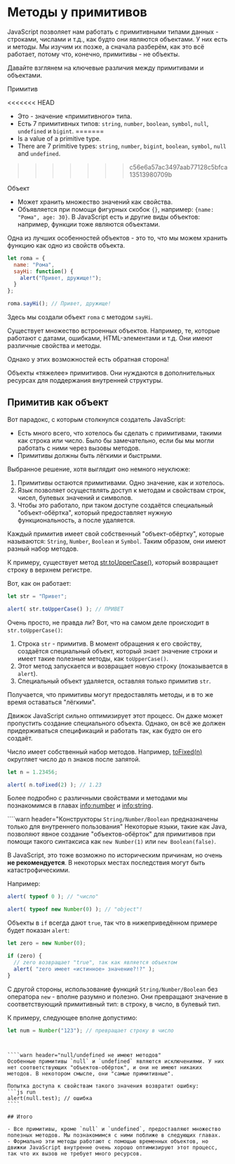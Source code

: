 # Методы у примитивов

JavaScript позволяет нам работать с примитивными типами данных - строками, числами и т.д., как будто они являются объектами. У них есть и методы. Мы изучим их позже, а сначала разберём, как это всё работает, потому что, конечно, примитивы - не объекты.

Давайте взглянем на ключевые различия между примитивами и объектами.

Примитив

<<<<<<< HEAD
- Это - значение «примитивного» типа.
- Есть 7 примитивных типов: `string`, `number`, `boolean`, `symbol`, `null`, `undefined` и `bigint`.
=======
- Is a value of a primitive type.
- There are 7 primitive types: `string`, `number`, `bigint`, `boolean`, `symbol`, `null` and `undefined`.
>>>>>>> c56e6a57ac3497aab77128c5bfca13513980709b

Объект

- Может хранить множество значений как свойства.
- Объявляется при помощи фигурных скобок `{}`, например: `{name: "Рома", age: 30}`. В JavaScript есть и другие виды объектов: например, функции тоже являются объектами.

Одна из лучших особенностей объектов - это то, что мы можем хранить функцию как одно из свойств объекта.

```js run
let roma = {
  name: "Рома",
  sayHi: function() {
    alert("Привет, дружище!");
  }
};

roma.sayHi(); // Привет, дружище!
```

Здесь мы создали объект `roma` с методом `sayHi`.

Существует множество встроенных объектов. Например, те, которые работают с датами, ошибками, HTML-элементами и т.д. Они имеют различные свойства и методы.

Однако у этих возможностей есть обратная сторона!

Объекты «тяжелее» примитивов. Они нуждаются в дополнительных ресурсах для поддержания внутренней структуры.

## Примитив как объект

Вот парадокс, с которым столкнулся создатель JavaScript:

- Есть много всего, что хотелось бы сделать с примитивами, такими как строка или число. Было бы замечательно, если бы мы могли работать с ними через вызовы методов.
- Примитивы должны быть лёгкими и быстрыми.

Выбранное решение, хотя выглядит оно немного неуклюже:

1. Примитивы остаются примитивами. Одно значение, как и хотелось.
2. Язык позволяет осуществлять доступ к методам и свойствам строк, чисел, булевых значений и символов.
3. Чтобы это работало, при таком доступе создаётся специальный "объект-обёртка", который предоставляет нужную функциональность, а после удаляется.

Каждый примитив имеет свой собственный "объект-обёртку", которые называются: `String`, `Number`, `Boolean` и `Symbol`. Таким образом, они имеют разный набор методов.

К примеру, существует метод [str.toUpperCase()](https://developer.mozilla.org/ru/docs/Web/JavaScript/Reference/Global_Objects/String/toUpperCase), который возвращает строку в верхнем регистре.

Вот, как он работает:

```js run
let str = "Привет";

alert( str.toUpperCase() ); // ПРИВЕТ
```

Очень просто, не правда ли? Вот, что на самом деле происходит в `str.toUpperCase()`:

1. Строка `str` - примитив. В момент обращения к его свойству, создаётся специальный объект, который знает значение строки и имеет такие полезные методы, как `toUpperCase()`.
2. Этот метод запускается и возвращает новую строку (показывается в `alert`).
3. Специальный объект удаляется, оставляя только примитив `str`.

Получается, что примитивы могут предоставлять методы, и в то же время оставаться "лёгкими".

Движок JavaScript сильно оптимизирует этот процесс. Он даже может пропустить создание специального объекта. Однако, он всё же должен придерживаться спецификаций и работать так, как будто он его создаёт.

Число имеет собственный набор методов. Например, [toFixed(n)](https://developer.mozilla.org/ru/docs/Web/JavaScript/Reference/Global_Objects/Number/toFixed) округляет число до n знаков после запятой.

```js run
let n = 1.23456;

alert( n.toFixed(2) ); // 1.23
```

Более подробно с различными свойствами и методами мы познакомимся в главах <info:number> и <info:string>.


````warn header="Конструкторы `String/Number/Boolean` предназначены только для внутреннего пользования"
Некоторые языки, такие как Java, позволяют явное создание "объектов-обёрток" для примитивов при помощи такого синтаксиса как `new Number(1)` или `new Boolean(false)`.

В JavaScript, это тоже возможно по историческим причинам, но очень **не рекомендуется**. В некоторых местах последствия могут быть катастрофическими.

Например:

```js run
alert( typeof 0 ); // "число"

alert( typeof new Number(0) ); // "object"!
```

Объекты в `if` всегда дают `true`, так что в нижеприведённом примере будет показан `alert`:

```js run
let zero = new Number(0);

if (zero) {
  // zero возвращает "true", так как является объектом
  alert( "zero имеет «истинное» значение?!?" );
}
```

С другой стороны, использование функций `String/Number/Boolean` без оператора `new` - вполне разумно и полезно. Они превращают значение в соответствующий примитивный тип: в строку, в число, в булевый тип.

К примеру, следующее вполне допустимо:

```js
let num = Number("123"); // превращает строку в число
```
`````


````warn header="null/undefined не имеют методов"
Особенные примитивы `null` и `undefined` являются исключениями. У них нет соответствующих "объектов-обёрток", и они не имеют никаких методов. В некотором смысле, они "самые примитивные".

Попытка доступа к свойствам такого значения возвратит ошибку:
```js run
alert(null.test); // ошибка
````

## Итого

- Все примитивы, кроме `null` и `undefined`, предоставляют множество полезных методов. Мы познакомимся с ними поближе в следующих главах.
- Формально эти методы работают с помощью временных объектов, но движки JavaScript внутренне очень хорошо оптимизируют этот процесс, так что их вызов не требует много ресурсов.
